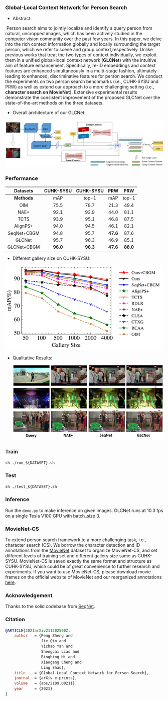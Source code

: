 ### Global-Local Context Network for Person Search

+ Abstract:

​    Person  search  aims  to  jointly  localize  and  identify  a query person from natural,  uncropped images,  which has been  actively  studied  in  the  computer  vision  community over the past few years. In this paper, we delve into the rich context  information  globally  and  locally  surrounding  the target person, which we refer to scene and group context,respectively. Unlike previous works that treat the two types of context individually, we exploit them in a unified global-local  context  network  (**GLCNet**)  with  the  intuitive  aim  of feature enhancement.   Specifically,  re-ID embeddings and context  features  are  enhanced  simultaneously  in  a  multi-stage fashion, ultimately leading to enhanced, discriminative features for person search. We conduct the experiments on two person search benchmarks (i.e., CUHK-SYSU and PRW) as well as extend our approach to a more challenging setting (i.e., **character search on MovieNet**).  Extensive experimental results demonstrate the consistent improvement of the proposed GLCNet over the state-of-the-art methods on the three datasets.

+ Overall architecture of our GLCNet:

![arch](README.assets/arch.svg)

### Performance

|  Datasets   | CUHK-SYSU | CUHK-SYSU |   PRW    |   PRW    |
| :---------: | :-------: | :-------: | :------: | :------: |
| **Methods** |    mAP    |   top-1   |   mAP    |  top-1   |
|     OIM     |   75.5    |   78.7    |   21.3   |   49.4   |
|    NAE+     |   92.1    |   92.9    |   44.0   |   81.1   |
|    TCTS     |   93.9    |   95.1    |   46.8   |   87.5   |
|  AlignPS+   |   94.0    |   94.5    |   46.1   |   82.1   |
| SeqNet+CBGM |   94.8    |   95.7    | **47.6** |   87.6   |
|   GLCNet    |   95.7    |   96.3    |   46.9   |   85.1   |
| GLCNet+CBGM | **96.0**  | **96.3**  | **47.6** | **88.0** |

+ Different gallery size on CUHK-SYSU:

<img src="README.assets/one-two_step.png" />

+ Qualitative Results:

    <img src="README.assets/qual_res.png" />

### Train

`sh ./run_${DATASET}.sh`

### Test
`sh ./test_${DATASET}.sh`

### Inference
Run the `demo.py` to make inference on given images. GLCNet runs at 10.3 fps on a single Tesla V100 GPU with batch_size 3.

### MovieNet-CS

To extend person search framework to a more challenging task, i.e., character search (CS). We borrow the character detection and ID annotations from the [MovieNet](http://movienet.site/) dataset to organize MovieNet-CS, and set different levels of training set and different gallery size same as CUHK-SYSU. MovieNet-CS is saved exactly the same format and structure as CUHK-SYSU, which could be of great convenience to further research and experiments. If you want to use MovieNet-CS, please download movie frames on the official website of MovieNet and our reorganized annotations [here](#).

### Acknowledgement

Thanks to the solid codebase from [SeqNet](https://github.com/serend1p1ty/SeqNet).

### Citation

```bibtex
@ARTICLE{2021arXiv211202500Z,
	author 	 = {Peng Zheng and
				Jie Qin and
				Yichao Yan and
				Shengcai Liao and
				Bingbing Ni and
				Xiaogang Cheng and
				Ling Shao},
    title 	 = {Global-Local Context Network for Person Search},
    journal  = {arXiv e-prints},
    volume	 = {abs/2109.00211},
    year	 = {2021}
}


```

